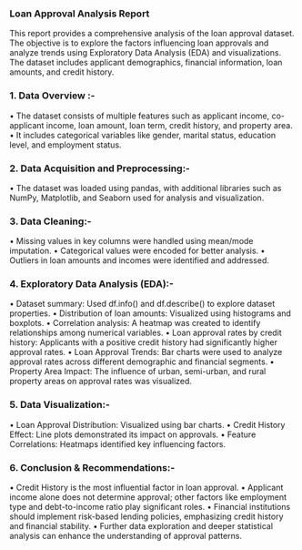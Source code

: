 ### Loan Approval Analysis Report
This report provides a comprehensive analysis of the loan approval dataset. The objective is to explore the factors influencing loan approvals and analyze trends using Exploratory Data Analysis (EDA) and visualizations. The dataset includes applicant demographics, financial information, loan amounts, and credit history.
### 1. Data Overview :-
•	The dataset consists of multiple features such as applicant income, co-applicant income, loan amount, loan term, credit history, and property area.
•	It includes categorical variables like gender, marital status, education level, and employment status.
### 2. Data Acquisition and Preprocessing:-
•	The dataset was loaded using pandas, with additional libraries such as NumPy, Matplotlib, and Seaborn used for analysis and visualization.
### 3. Data Cleaning:-
•	Missing values in key columns were handled using mean/mode imputation.
•	Categorical values were encoded for better analysis.
•	Outliers in loan amounts and incomes were identified and addressed.
### 4. Exploratory Data Analysis (EDA):-
•	Dataset summary: Used df.info() and df.describe() to explore dataset properties.
•	Distribution of loan amounts: Visualized using histograms and boxplots.
•	Correlation analysis: A heatmap was created to identify relationships among numerical variables.
•	Loan approval rates by credit history: Applicants with a positive credit history had significantly higher approval rates.
•	Loan Approval Trends: Bar charts were used to analyze approval rates across different demographic and financial segments.
•	Property Area Impact: The influence of urban, semi-urban, and rural property areas on approval rates was visualized.
### 5. Data Visualization:-
•	Loan Approval Distribution: Visualized using bar charts.
•	Credit History Effect: Line plots demonstrated its impact on approvals.
•	Feature Correlations: Heatmaps identified key influencing factors.
### 6. Conclusion & Recommendations:-
•	Credit History is the most influential factor in loan approval.
•	Applicant income alone does not determine approval; other factors like employment type and debt-to-income ratio play significant roles.
•	Financial institutions should implement risk-based lending policies, emphasizing credit history and financial stability.
•	Further data exploration and deeper statistical analysis can enhance the understanding of approval patterns.


